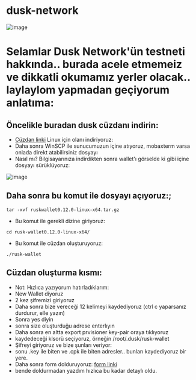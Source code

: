 # dusk-network

![image](https://user-images.githubusercontent.com/101149671/202469219-95f8ba9c-1bc3-4972-8a26-3ace0dd74b5f.png)


# Selamlar Dusk Network'ün testneti hakkında.. burada acele etmemeiz ve dikkatli okumamız yerler olacak.. laylaylom yapmadan geçiyorum anlatıma:


## Öncelikle buradan dusk cüzdanı indirin:

 * [Cüzdan linki](https://github.com/dusk-network/wallet-cli/releases/tag/v0.12.0#assets) Linux için olanı indiriyoruz:
 * Daha sonra WinSCP ile sunucumuzun içine atıyoruz, mobaxterm varsa onlada direkt atabilirsiniz dosyayı
 * Nasıl mı? Bilgisayarınıza indirdikten sonra wallet'ı görselde ki gibi içine dosyayı sürüklüyoruz:

![image](https://user-images.githubusercontent.com/101149671/202469805-c84e7bf1-4bb5-4324-84cd-6a5870ccd532.png)

## Daha sonra bu komut ile dosyayı açıyoruz:;

```
tar -xvf ruskwallet0.12.0-linux-x64.tar.gz
```

 * Bu komut ile gerekli dizine giriyoruz:

```
cd rusk-wallet0.12.0-linux-x64/
```
* Bu komut ile cüzdan oluşturuyoruz:
```
./rusk-wallet
```

## Cüzdan oluşturma kısmı:

* Not: Hızlıca yazıyorum hatırladıklarım:
* New Wallet diyoruz
* 2 kez şifremizi giriyoruz
* Daha sonra bize vereceği 12 kelimeyi kaydediyoruz (ctrl c yaparsanız durdurur, elle yazın)
* Sonra yes diyin
* sonra size oluşturduğu adrese enterlıyın 
* Daha sonra en altta export prvisioner key-pair oraya tıklıyoruz
* kaydedeceği klsorü seçiyoruz, örneğin /root/.dusk/rusk-wallet
* Şifreyi giriyoruz ve bize şunları veriyor:
* sonu .key ile biten ve .cpk ile biten adresler.. bunları kaydediyoruz bir yere.
* Daha sonra form dolduruyoruz: [form linki](https://docs.google.com/forms/d/e/1FAIpQLScxABRnszbBEaTZAIg2TwfJVIq0kRggy8QK2MRBTO7vuyP_Ug/viewform)
* bende doldurmadan yazdım hızlıca bu kadar detaylı oldu.
